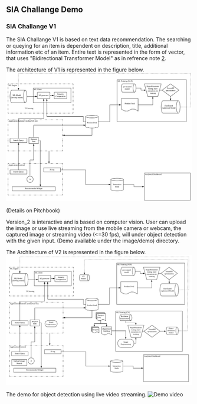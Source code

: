 ## SIA Challange Demo
### SIA Challange V1
The SIA Challange V1 is based on text data recommendation. The searching or queying for an item is dependent on description, title, additional information etc of an item. Entire text is represented in the form of vector, that uses "Bidirectional Transformer Model" as in refrence note [2](https://www.linkedin.com/pulse/transformer-jagesh-jugs-maharjan/).

The architecture of V1 is represented in the figure below.
![Text Search Recommendation Architecture](https://github.com/Delvify/SIAChallangeDemo/blob/master/images/SEmbedArchitecture.png "Text Search Recommendation Architecture")

(Details on Pitchbook)

Version_2 is interactive and is based on computer vision. User can upload the image or use live streaming from the mobile camera or webcam, the captured image or streaming video (<=30 fps), will under object detection with the given input. 
(Demo available under the image/demo) directory.

The Architecture of V2 is represented in the figure below.
![Image Search Recommendation Architecture](https://github.com/Delvify/SIAChallangeDemo/blob/master/images/ComputerVisionArchitecture.png "Image Search Recommendation Architecture")

The demo for object detection using live video streaming.
![Demo video](https://github.com/Delvify/SIAChallangeDemo/blob/master/images/out.gif "Object Detection")